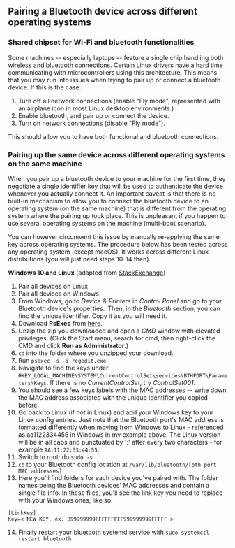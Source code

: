 ## Pairing a Bluetooth device across different operating systems

### Shared chipset for Wi-Fi and bluetooth functionalities
Some machines -- especially laptops -- feature a single chip handling both wireless and bluetooth connections. Certain Linux drivers have a hard time communicating with microcontrollers using this architecture. This means that you may run into issues when trying to pair up or connect a bluetooth device. If this is the case:

1. Turn off all network connections (enable "Fly mode", represented with an airplane icon in most Linux desktop environments.)
2. Enable bluetooth, and pair up or connect the device.
3. Turn on network connections (disable "Fly mode").

This should allow you to have both functional and bluetooth connections.

### Pairing up the same device across different operating systems on the same machine
When you pair up a bluetooth device to your machine for the first time, they negotiate a single identifier key that will be used to authenticate the device whenever you actually connect it. An important caveat is that there is no built-in mechanism to allow you to connect the bluetooth device to an operating system (on the same machine) that is different from the operating system where the pairing up took place. This is unpleasant if you happen to use several operating systems on the machine (multi-boot scenario).

You can however circumvent this issue by manually re-applying the same key across operating systems. The procedure below has been tested across any operating system (except macOS). It works across different Linux distributions (you will just need steps 10-14 then).

__Windows 10 and Linux__ (adapted from [StackExchange](https://unix.stackexchange.com/questions/255509/bluetooth-pairing-on-dual-boot-of-windows-linux-mint-ubuntu-stop-having-to-p))

1. Pair all devices on Linux 
2. Pair all devices on Windows
3. From Windows, go to _Device & Printers_ in _Control Panel_ and go to your Bluetooth device's properties. Then, in the _Bluetooth_ section, you can find the unique identifier. Copy it as you will need it.
4. Download __PsExec__ from [here](http://technet.microsoft.com/en-us/sysinternals/bb897553.aspx).
5. Unzip the zip you downloaded and open a _CMD_ window with elevated privileges. (Click the Start menu, search for cmd, then right-click the CMD and click __Run as Administrator__.)
6. `cd` into the folder where you unzipped your download.
7. Run `psexec -s -i regedit.exe`
8. Navigate to find the keys under `HKEY_LOCAL_MACHINE\SYSTEM\CurrentControlSet\services\BTHPORT\Parameters\Keys`.  If there is no _CurrentControlSet_, try _ControlSet001_.
9. You should see a few keys labels with the MAC addresses -- write down the MAC address associated with the unique identifier you copied before.
10. Go back to Linux (if not in Linux) and add your Windows key to your Linux config entries. Just note that the Bluetooth port's MAC address is formatted differently when moving from Windows to Linux - referenced as aa1122334455 in Windows in my example above. The Linux version will be in all caps and punctuated by ':' after every two characters - for example `AA:11:22:33:44:55`.  
11. Switch to root: do `sudo -s`
12. `cd` to your Bluetooth config location at `/var/lib/bluetooth/[bth port  MAC addresses]`
13. Here you'll find folders for each device you've paired with. The folder names being the Bluetooth devices' MAC addresses and contain a single file info. In these files, you'll see the link key you need to replace with your Windows ones, like so:
```
[LinkKey]
Key=< NEW KEY, ex. B99999999FFFFFFFFF999999999FFFFF >
```
14. Finally restart your bluetooth systemd service with `sudo systemctl restart bluetooth`
